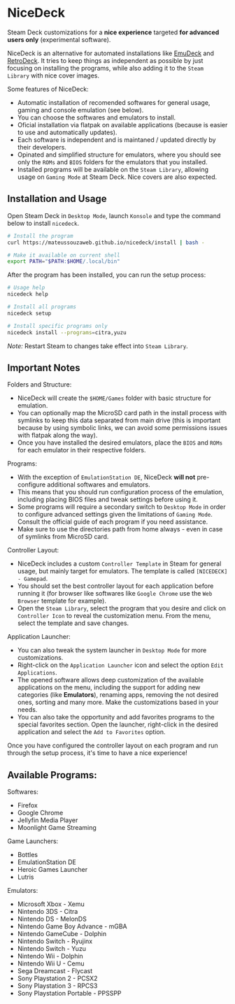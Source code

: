 # NiceDeck

Steam Deck customizations for a **nice experience** targeted **for advanced users only** (experimental software).

NiceDeck is an alternative for automated installations like [EmuDeck](https://github.com/dragoonDorise/EmuDeck) and [RetroDeck](https://github.com/XargonWan/RetroDECK). It tries to keep things as independent as possible by just focusing on installing the programs, while also adding it to the ``Steam Library`` with nice cover images. 

Some features of NiceDeck:

- Automatic installation of recomended softwares for general usage, gaming and console emulation (see below).
- You can choose the softwares and emulators to install.
- Oficial installation via flatpak on available applications (because is easier to use and automatically updates).
- Each software is independent and is maintaned / updated directly by their developers.
- Opinated and simplified structure for emulators, where you should see only the ``ROMs`` and ``BIOS`` folders for the emulators that you installed.
- Installed programs will be available on the ``Steam Library``, allowing usage on ``Gaming Mode`` at Steam Deck. Nice covers are also expected.

## Installation and Usage

Open Steam Deck in ``Desktop Mode``, launch ``Konsole`` and type the command below to install ``nicedeck``.

```bash
# Install the program
curl https://mateussouzaweb.github.io/nicedeck/install | bash -

# Make it available on current shell
export PATH="$PATH:$HOME/.local/bin"
```

After the program has been installed, you can run the setup process:

```bash
# Usage help
nicedeck help

# Install all programs
nicedeck setup

# Install specific programs only
nicedeck install --programs=citra,yuzu
```

*Note:* Restart Steam to changes take effect into ``Steam Library``.

## Important Notes

Folders and Structure:

- NiceDeck will create the ``$HOME/Games`` folder with basic structure for emulation.
- You can optionally map the MicroSD card path in the install process with symlinks to keep this data separated from main drive (this is important because by using symbolic links, we can avoid some permissions issues with flatpak along the way).
- Once you have installed the desired emulators, place the ``BIOS`` and ``ROMs`` for each emulator in their respective folders.

Programs:

- With the exception of ``EmulationStation DE``, NiceDeck **will not** pre-configure additional softwares and emulators.
- This means that you should run configuration process of the emulation, including placing BIOS files and tweak settings before using it.
- Some programs will require a secondary switch to ``Desktop Mode`` in order to configure advanced settings given the limitations of ``Gaming Mode``. Consult the official guide of each program if you need assistance.
- Make sure to use the directories path from home always - even in case of symlinks from MicroSD card.

Controller Layout:

- NiceDeck includes a custom ``Controller Template`` in Steam for general usage, but mainly target for emulators. The template is called ``[NICEDECK] - Gamepad``.
- You should set the best controller layout for each application before running it (for browser like softwares like ``Google Chrome`` use the ``Web Browser`` template for example).
- Open the ``Steam Library``, select the program that you desire and click on ``Controller Icon`` to reveal the customization menu. From the menu, select the template and save changes.

Application Launcher:

- You can also tweak the system launcher in ``Desktop Mode`` for more customizations.
- Right-click on the ``Application Launcher`` icon and select the option ``Edit Applications``.
- The opened software allows deep customization of the available applications on the menu, including the support for adding new categories (like **Emulators**), renaming apps, removing the not desired ones, sorting and many more. Make the customizations based in your needs.
- You can also take the opportunity and add favorites programs to the special favorites section. Open the launcher, right-click in the desired application and select the ``Add to Favorites`` option.

Once you have configured the controller layout on each program and run through the setup process, it's time to have a nice experience!

## Available Programs:

Softwares:

- Firefox
- Google Chrome
- Jellyfin Media Player
- Moonlight Game Streaming

Game Launchers:

- Bottles
- EmulationStation DE
- Heroic Games Launcher
- Lutris

Emulators:

- Microsoft Xbox - Xemu
- Nintendo 3DS - Citra
- Nintendo DS - MelonDS
- Nintendo Game Boy Advance - mGBA
- Nintendo GameCube - Dolphin
- Nintendo Switch - Ryujinx
- Nintendo Switch - Yuzu
- Nintendo Wii - Dolphin
- Nintendo Wii U - Cemu
- Sega Dreamcast - Flycast
- Sony Playstation 2 - PCSX2
- Sony Playstation 3 - RPCS3
- Sony Playstation Portable - PPSSPP